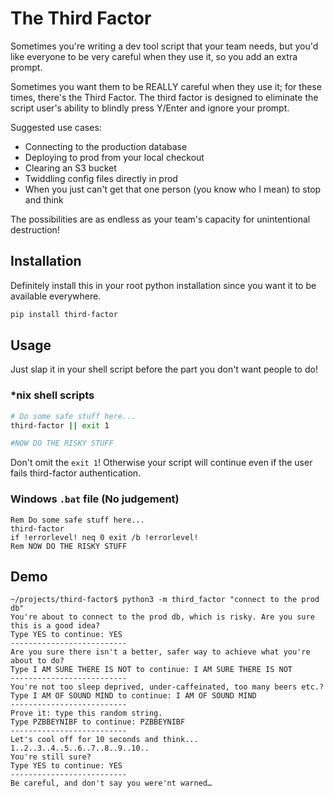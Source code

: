 # The Third Factor

Sometimes you're writing a dev tool script that your team needs, but you'd like everyone to be very careful when they use it, so you add an extra prompt. 

Sometimes you want them to be REALLY careful when they use it; for these times, there's the Third Factor.  The third factor is designed to eliminate the script user's ability to blindly press Y/Enter and ignore your prompt.

Suggested use cases:
* Connecting to the production database
* Deploying to prod from your local checkout
* Clearing an S3 bucket
* Twiddling config files directly in prod
* When you just can't get that one person (you know who I mean) to stop and think

The possibilities are as endless as your team's capacity for unintentional destruction!
## Installation

Definitely install this in your root python installation since you want it to be available everywhere.

```bash
pip install third-factor
```

## Usage
Just slap it in your shell script before the part you don't want people to do!

### *nix shell scripts
```bash
# Do some safe stuff here...
third-factor || exit 1

#NOW DO THE RISKY STUFF
```

Don't omit the `exit 1`! Otherwise your script will continue even if the user fails third-factor authentication.

### Windows `.bat` file (No judgement)
```
Rem Do some safe stuff here...
third-factor
if !errorlevel! neq 0 exit /b !errorlevel!
Rem NOW DO THE RISKY STUFF
```

## Demo
```
~/projects/third-factor$ python3 -m third_factor "connect to the prod db"
You're about to connect to the prod db, which is risky. Are you sure this is a good idea?
Type YES to continue: YES
--------------------------
Are you sure there isn't a better, safer way to achieve what you're about to do?
Type I AM SURE THERE IS NOT to continue: I AM SURE THERE IS NOT
--------------------------
You're not too sleep deprived, under-caffeinated, too many beers etc.?
Type I AM OF SOUND MIND to continue: I AM OF SOUND MIND
--------------------------
Prove it: type this random string.
Type PZBBEYNIBF to continue: PZBBEYNIBF
--------------------------
Let's cool off for 10 seconds and think...
1..2..3..4..5..6..7..8..9..10..
You're still sure?
Type YES to continue: YES
--------------------------
Be careful, and don't say you were'nt warned…
```